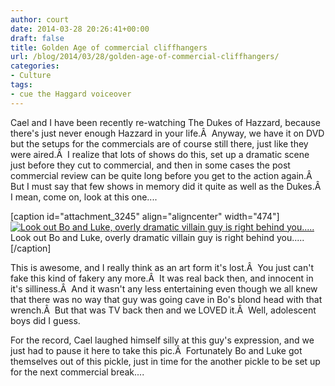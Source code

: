 ```yaml
---
author: court
date: 2014-03-28 20:26:41+00:00
draft: false
title: Golden Age of commercial cliffhangers
url: /blog/2014/03/28/golden-age-of-commercial-cliffhangers/
categories:
- Culture
tags:
- cue the Haggard voiceover
---
```


Cael and I have been recently re-watching The Dukes of Hazzard, because there's just never enough Hazzard in your life.Â  Anyway, we have it on DVD but the setups for the commercials are of course still there, just like they were aired.Â  I realize that lots of shows do this, set up a dramatic scene just before they cut to commercial, and then in some cases the post commercial review can be quite long before you get to the action again.Â  But I must say that few shows in memory did it quite as well as the Dukes.Â  I mean, come on, look at this one....

[caption id="attachment_3245" align="aligncenter" width="474"][![Look out Bo and Luke, overly dramatic villain guy is right behind you.....](http://www.vallentyne.com/blog/wp-content/uploads/2014/03/WP_20140327_001-1024x576.jpg)
](http://www.vallentyne.com/blog/2014/03/28/golden-age-of-commercial-cliffhangers/wp_20140327_001/) Look out Bo and Luke, overly dramatic villain guy is right behind you.....[/caption]



This is awesome, and I really think as an art form it's lost.Â  You just can't fake this kind of fakery any more.Â  It was real back then, and innocent in it's silliness.Â  And it wasn't any less entertaining even though we all knew that there was no way that guy was going cave in Bo's blond head with that wrench.Â  But that was TV back then and we LOVED it.Â  Well, adolescent boys did I guess.

For the record, Cael laughed himself silly at this guy's expression, and we just had to pause it here to take this pic.Â  Fortunately Bo and Luke got themselves out of this pickle, just in time for the another pickle to be set up for the next commercial break....
